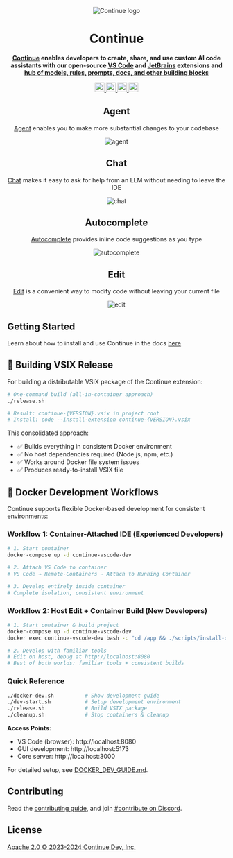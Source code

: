<div align="center">

![Continue logo](media/readme.png)

</div>

<h1 align="center">Continue</h1>

<div align="center">

**[Continue](https://docs.continue.dev) enables developers to create, share, and use custom AI code assistants with our
open-source [VS Code](https://marketplace.visualstudio.com/items?itemName=Continue.continue)
and [JetBrains](https://plugins.jetbrains.com/plugin/22707-continue-extension) extensions
and [hub of models, rules, prompts, docs, and other building blocks](https://hub.continue.dev)**

</div>

<div align="center">

<a target="_blank" href="https://opensource.org/licenses/Apache-2.0" style="background:none">
    <img src="https://img.shields.io/badge/License-Apache_2.0-blue.svg" style="height: 22px;" />
</a>
<a target="_blank" href="https://docs.continue.dev" style="background:none">
    <img src="https://img.shields.io/badge/continue_docs-%23BE1B55" style="height: 22px;" />
</a>
<a target="_blank" href="https://changelog.continue.dev" style="background:none">
    <img src="https://img.shields.io/badge/changelog-%96EFF3" style="height: 22px;" />
</a>
<a target="_blank" href="https://discord.gg/vapESyrFmJ" style="background:none">
    <img src="https://img.shields.io/badge/discord-join-continue.svg?labelColor=191937&color=6F6FF7&logo=discord" style="height: 22px;" />
</a>

<p></p>

## Agent

[Agent](https://continue.dev/docs/agent/how-to-use-it) enables you to make more substantial changes to your codebase

![agent](docs/static/img/agent.gif)

## Chat

[Chat](https://continue.dev/docs/chat/how-to-use-it) makes it easy to ask for help from an LLM without needing to leave
the IDE

![chat](docs/static/img/chat.gif)

## Autocomplete

[Autocomplete](https://continue.dev/docs/autocomplete/how-to-use-it) provides inline code suggestions as you type

![autocomplete](docs/static/img/autocomplete.gif)

## Edit

[Edit](https://continue.dev/docs/edit/how-to-use-it) is a convenient way to modify code without leaving your current
file

![edit](docs/static/img/edit.gif)

</div>

## Getting Started

Learn about how to install and use Continue in the docs [here](https://continue.dev/docs/getting-started/install)

## 🔨 Building VSIX Release

For building a distributable VSIX package of the Continue extension:

```bash
# One-command build (all-in-container approach)
./release.sh

# Result: continue-{VERSION}.vsix in project root
# Install: code --install-extension continue-{VERSION}.vsix
```

This consolidated approach:
- ✅ Builds everything in consistent Docker environment
- ✅ No host dependencies required (Node.js, npm, etc.)
- ✅ Works around Docker file system issues
- ✅ Produces ready-to-install VSIX file

## 🐳 Docker Development Workflows

Continue supports flexible Docker-based development for consistent environments:

### **Workflow 1: Container-Attached IDE** (Experienced Developers)
```bash
# 1. Start container
docker-compose up -d continue-vscode-dev

# 2. Attach VS Code to container
# VS Code → Remote-Containers → Attach to Running Container

# 3. Develop entirely inside container
# Complete isolation, consistent environment
```

### **Workflow 2: Host Edit + Container Build** (New Developers)
```bash
# 1. Start container & build project
docker-compose up -d continue-vscode-dev
docker exec continue-vscode-dev bash -c "cd /app && ./scripts/install-dependencies.sh"

# 2. Develop with familiar tools
# Edit on host, debug at http://localhost:8080
# Best of both worlds: familiar tools + consistent builds
```

### **Quick Reference**
```bash
./docker-dev.sh          # Show development guide
./dev-start.sh           # Setup development environment  
./release.sh             # Build VSIX package
./cleanup.sh             # Stop containers & cleanup
```

**Access Points:**
- VS Code (browser): http://localhost:8080
- GUI development: http://localhost:5173  
- Core server: http://localhost:3000

For detailed setup, see [DOCKER_DEV_GUIDE.md](./DOCKER_DEV_GUIDE.md).

## Contributing

Read the [contributing guide](https://github.com/continuedev/continue/blob/main/CONTRIBUTING.md), and
join [#contribute on Discord](https://discord.gg/vapESyrFmJ).

## License

[Apache 2.0 © 2023-2024 Continue Dev, Inc.](./LICENSE)
